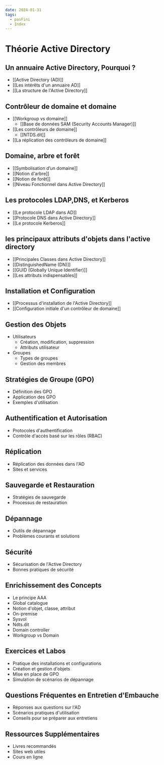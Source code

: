 ```yaml
---
date: 2024-01-31
tags:
  - pasFini
  - Index
---
```

# Théorie Active Directory
## Un annuaire Active Directory, Pourquoi ?
- [[Active Directory (AD)]]
- [[Les intérêts d'un annuaire AD]]
- [[La structure de l'Active Directory]]
## Contrôleur de domaine et domaine
- [[Workgroup vs domaine]]
	- [[Base de données SAM (Security Accounts Manager)]]
- [[Les contrôleurs de domaine]]
	- [[NTDS.dit]]
- [[La réplication des contrôleurs de domaine]]

## Domaine, arbre et forêt
- [[Symbolisation d’un domaine]]
- [[Notion d'arbre]]
- [[Notion de forêt]]
- [[Niveau Fonctionnel dans Active Directory]]

## Les protocoles LDAP,DNS, et Kerberos
- [[Le protocole LDAP dans AD]]
- [[Protocole DNS dans Active Directory]]
- [[Le protocole Kerberos]]

## les principaux attributs d'objets dans l'active directory
- [[Principales Classes dans Active Directory]]
- [[DistinguishedName (DN)]]
- [[GUID (Globally Unique Identifier)]]
- [[Les attributs indispensables]]

## Installation et Configuration
- [[Processus d'installation de l'Active Directory]]
- [[Configuration initiale d'un contrôleur de domaine]]
## Gestion des Objets

- Utilisateurs
    - Création, modification, suppression
    - Attributs utilisateur
- Groupes
    - Types de groupes
    - Gestion des membres

## Stratégies de Groupe (GPO)

- Définition des GPO
- Application des GPO
- Exemples d'utilisation

## Authentification et Autorisation

- Protocoles d'authentification
- Contrôle d'accès basé sur les rôles (RBAC)

## Réplication

- Réplication des données dans l'AD
- Sites et services

## Sauvegarde et Restauration

- Stratégies de sauvegarde
- Processus de restauration

## Dépannage

- Outils de dépannage
- Problèmes courants et solutions

## Sécurité

- Sécurisation de l'Active Directory
- Bonnes pratiques de sécurité

## Enrichissement des Concepts

- Le principe AAA
- Global catalogue
- Notion d'objet, classe, attribut
- On-premise
- Sysvol
- Ndts.dit
- Domain controller
- Workgroup vs Domain

## Exercices et Labos

- Pratique des installations et configurations
- Création et gestion d'objets
- Mise en place de GPO
- Simulation de scénarios de dépannage

## Questions Fréquentes en Entretien d'Embauche

- Réponses aux questions sur l'AD
- Scénarios pratiques d'utilisation
- Conseils pour se préparer aux entretiens

## Ressources Supplémentaires

- Livres recommandés
- Sites web utiles
- Cours en ligne
